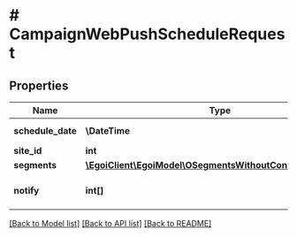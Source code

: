 # # CampaignWebPushScheduleRequest

## Properties

Name | Type | Description | Notes
------------ | ------------- | ------------- | -------------
**schedule_date** | **\DateTime** | The date and time | [optional]
**site_id** | **int** |  |
**segments** | [**\EgoiClient\EgoiModel\OSegmentsWithoutContactActionSend**](OSegmentsWithoutContactActionSend.md) |  |
**notify** | **int[]** | Array of IDs of the users to notify | [optional]

[[Back to Model list]](../../README.md#models) [[Back to API list]](../../README.md#endpoints) [[Back to README]](../../README.md)
